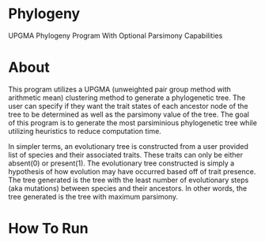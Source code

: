 # Phylogeny
UPGMA Phylogeny Program With Optional Parsimony Capabilities
# About
  This program utilizes a UPGMA (unweighted pair group method with arithmetic mean) clustering method to generate a phylogenetic tree.
	The user can specify if they want the trait states of each ancestor node of the tree to be determined as well as the parsimony value of the tree.
	The goal of this program is to generate the most parsiminious phylogenetic tree while utilizing heuristics to reduce computation time.
  
  In simpler terms, an evolutionary tree is constructed from a user provided list of species and their associated traits.
  These traits can only be either absent(0) or present(1).
  The evolutionary tree constructed is simply a hypothesis of how evolution may have occurred based off of trait presence.
  The tree generated is the tree with the least number of evolutionary steps (aka mutations) between species and their ancestors.
  In other words, the tree generated is the tree with maximum parsimony.
  
  # How To Run

  
